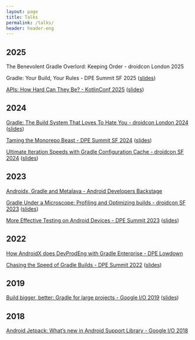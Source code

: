 ```yaml
---
layout: page
title: Talks
permalink: /talks/
header: header-eng
---
```


<h2>2025</h2>
<p>
The Benevolent Gradle Overlord: Keeping Order - droidcon London 2025
</p>
<p>
Gradle: Your Build, Your Rules - DPE Summit SF 2025 (<a href="https://speakerdeck.com/aurimas/gradle-your-build-your-rules">slides</a>)
</p>
<p>
<a href="https://youtu.be/JKLqQiYh8GQ?si=Hn3UMJfs7skcrMk6">APIs: How Hard Can They Be? - KotlinConf 2025</a> (<a href="https://speakerdeck.com/aurimas/apis-how-hard-can-they-be">slides</a>)
</p>

<h2>2024</h2>
<p>
<a href="https://www.droidcon.com/2024/11/22/gradle-the-build-system-that-loves-to-hate-you/">Gradle: The Build System That Loves To Hate You - droidcon London 2024</a> (<a href="https://speakerdeck.com/aurimas/gradle-the-build-system-that-loves-to-hate-you">slides</a>)
</p>
<p>
<a href="https://www.youtube.com/watch?v=gUtPPbsMBlY">Taming the Monorepo Beast - DPE Summit SF 2024</a> (<a href="https://speakerdeck.com/aurimas/taming-the-monorepo-beast-how-we-made-androidx-library-releases-at-scale-more-bearable">slides</a>)
</p>
<p>
<a href="https://www.droidcon.com/2024/07/17/ultimate-iteration-speeds-with-gradle-configuration-cache/">Ultimate Iteration Speeds with Gradle Configuration Cache - droidcon SF 2024</a> (<a href="https://speakerdeck.com/aurimas/ultimate-iteration-speeds-with-gradle-configuration-cache">slides</a>)
</p>

<h2>2023</h2>
<p>
<a href="https://www.youtube.com/watch?v=Lh-6etOdLdI">Androidx, Gradle and Metalava - Android Developers Backstage</a>
</p>

<p>
<a href="https://www.droidcon.com/2023/07/20/gradle-under-a-microscope-profiling-and-optimizing-builds/">Gradle Under a Microscope: Profiling and Optimizing builds - droidcon SF 2023</a> (<a href="https://speakerdeck.com/aurimas/gradle-under-the-microscope">slides</a>)
</p>

<p>
<a href="https://www.youtube.com/watch?v=YuQVld4ppGY">More Effective Testing on Android Devices - DPE Summit 2023</a> (<a href="https://speakerdeck.com/aurimas/more-effective-testing-on-android-devices">slides</a>)
</p>

<h2>2022</h2>

<p>
<a href="https://www.youtube.com/watch?v=Gr96IxKwPeE">How AndroidX does DevProdEng with Gradle Enterprise - DPE Lowdown</a>
</p>

<p>
<a href="https://www.youtube.com/watch?v=H6tPNsurwLk">Chasing the Speed of Gradle Builds - DPE Summit 2022</a> (<a href="https://speakerdeck.com/aurimas/chasing-the-speed-of-gradle-builds-a-history-of-androidx-build">slides</a>)
</p>

<h2>2019</h2>

<p>
<a href="https://www.youtube.com/watch?v=sQC9-Rj2yLI">Build bigger, better: Gradle for large projects - Google I/O 2019</a> (<a href="https://speakerdeck.com/aurimas/build-bigger-better-gradle-for-large-projects">slides</a>)
</p>

<h2>2018</h2>

<p>
<a href="https://www.youtube.com/watch?v=jdKUm8tGogw">Android Jetpack: What’s new in Android Support Library - Google I/O 2018</a>
</p>
